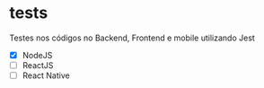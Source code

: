# tests

Testes nos códigos no Backend, Frontend e mobile utilizando Jest

- [x] NodeJS
- [ ] ReactJS
- [ ] React Native

